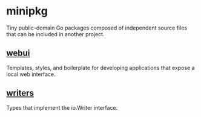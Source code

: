 minipkg
=======
Tiny public-domain Go packages composed of independent source files that
can be included in another project.

[webui](http://godoc.org/github.com/jangler/minipkg/webui)
----------------------------------------------------------
Templates, styles, and boilerplate for developing applications that
expose a local web interface.

[writers](http://godoc.org/github.com/jangler/minipkg/writers)
--------------------------------------------------------------
Types that implement the io.Writer interface.
